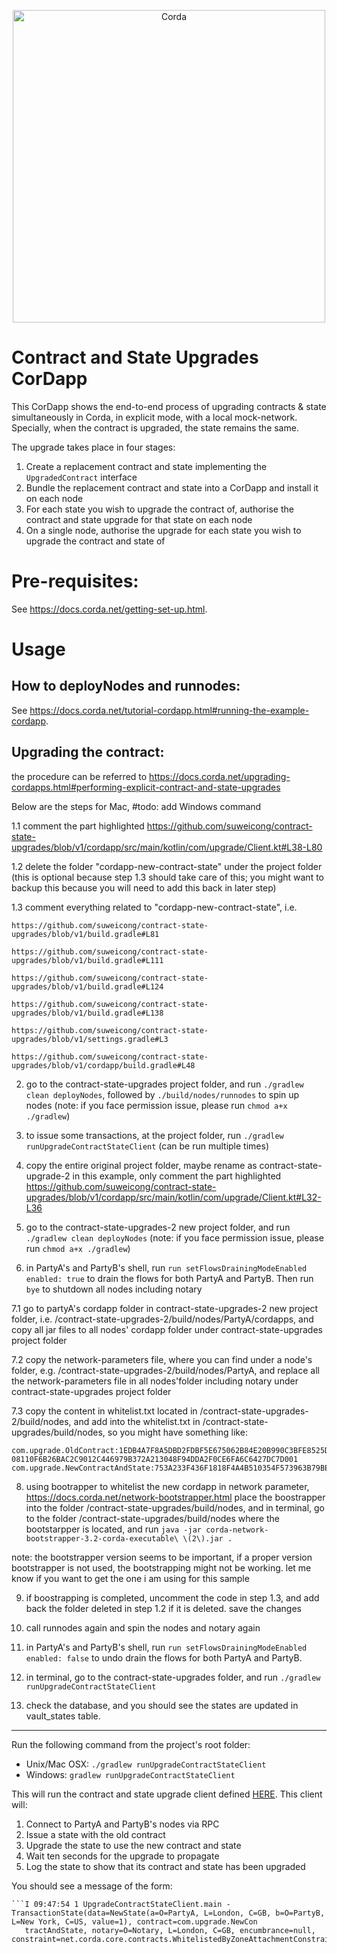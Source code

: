<p align="center">
  <img src="https://www.corda.net/wp-content/uploads/2016/11/fg005_corda_b.png" alt="Corda" width="500">
</p>

# Contract and State Upgrades CorDapp

This CorDapp shows the end-to-end process of upgrading contracts & state simultaneously in Corda, in explicit mode, with a local mock-network. Specially, when the contract is upgraded, the state remains the same. 

The upgrade takes place in four stages:

1. Create a replacement contract and state implementing the `UpgradedContract` interface
2. Bundle the replacement contract and state into a CorDapp and install it on each node
3. For each state you wish to upgrade the contract of, authorise the contract and state upgrade for that state on each node
4. On a single node, authorise the upgrade for each state you wish to upgrade the contract and state of

# Pre-requisites:
  
See https://docs.corda.net/getting-set-up.html.

# Usage

## How to deployNodes and runnodes:

See https://docs.corda.net/tutorial-cordapp.html#running-the-example-cordapp.

## Upgrading the contract:

the procedure can be referred to https://docs.corda.net/upgrading-cordapps.html#performing-explicit-contract-and-state-upgrades

Below are the steps for Mac, #todo: add Windows command

1.1 comment the part highlighted https://github.com/suweicong/contract-state-upgrades/blob/v1/cordapp/src/main/kotlin/com/upgrade/Client.kt#L38-L80
  
1.2 delete the folder "cordapp-new-contract-state" under the project folder (this is optional because step 1.3 should take care of this; you might want to backup this because you will need to add this back in later step)

1.3 comment everything related to "cordapp-new-contract-state", i.e. 
	
	https://github.com/suweicong/contract-state-upgrades/blob/v1/build.gradle#L81

	https://github.com/suweicong/contract-state-upgrades/blob/v1/build.gradle#L111

	https://github.com/suweicong/contract-state-upgrades/blob/v1/build.gradle#L124

	https://github.com/suweicong/contract-state-upgrades/blob/v1/build.gradle#L138

	https://github.com/suweicong/contract-state-upgrades/blob/v1/settings.gradle#L3

	https://github.com/suweicong/contract-state-upgrades/blob/v1/cordapp/build.gradle#L48
 
2. go to the contract-state-upgrades project folder, and run `./gradlew clean deployNodes`, followed by `./build/nodes/runnodes` to spin up nodes
(note: if you face permission issue, please run `chmod a+x ./gradlew`)

3. to issue some transactions, at the project folder, run `./gradlew runUpgradeContractStateClient` (can be run multiple times)

4. copy the entire original project folder, maybe rename as contract-state-upgrade-2 in this example, only comment the part highlighted https://github.com/suweicong/contract-state-upgrades/blob/v1/cordapp/src/main/kotlin/com/upgrade/Client.kt#L32-L36

5. go to the contract-state-upgrades-2 new project folder, and run `./gradlew clean deployNodes`
(note: if you face permission issue, please run `chmod a+x ./gradlew`) 

6. in PartyA's and PartyB's shell, run `run setFlowsDrainingModeEnabled enabled: true` to drain the flows for both PartyA and PartyB. Then run `bye` to shutdown all nodes including notary 

7.1 go to partyA's cordapp folder in contract-state-upgrades-2 new project folder, i.e. /contract-state-upgrades-2/build/nodes/PartyA/cordapps, and copy all jar files to all nodes' cordapp folder under contract-state-upgrades project folder

7.2 copy the network-parameters file, where you can find under a node's folder, e.g. /contract-state-upgrades-2/build/nodes/PartyA, and replace all the network-parameters file in all nodes'folder including notary under contract-state-upgrades project folder

7.3 copy the content in whitelist.txt located in /contract-state-upgrades-2/build/nodes, and add into the whitelist.txt in /contract-state-upgrades/build/nodes, so you might have something like:

	com.upgrade.OldContract:1EDB4A7F8A5DBD2FDBF5E675062B84E20B990C3BFE8525DB3C7936D9B06D788D, 08110F6B26BAC2C9012C446979B372A213048F94DDA2F0CE6FA6C6427DC7D001
	com.upgrade.NewContractAndState:753A233F436F1818F4A4B510354F573963B79BE29E8D459B979641AAD7AEEB96

8. using bootrapper to whitelist the new cordapp in network parameter, https://docs.corda.net/network-bootstrapper.html
 place the boostrapper into the folder /contract-state-upgrades/build/nodes, and in terminal, go to the folder /contract-state-upgrades/build/nodes where the bootstarpper is located, and run `java -jar corda-network-bootstrapper-3.2-corda-executable\ \(2\).jar .`
  
note: the bootstrapper version seems to be important, if a proper version bootstrapper is not used, the bootstrapping might not be working. let me know if you want to get the one i am using for this sample

9. if boostrapping is completed, uncomment the code in step 1.3, and add back the folder deleted in step 1.2 if it is deleted. save the changes

10. call runnodes again and spin the nodes and notary again

11. in PartyA's and PartyB's shell, run `run setFlowsDrainingModeEnabled enabled: false` to undo drain the flows for both PartyA and PartyB.

12. in terminal, go to the contract-state-upgrades folder, and run `./gradlew runUpgradeContractStateClient`

13. check the database, and you should see the states are updated in vault_states table.

----------------------------------------------------------------------------------------------------

Run the following command from the project's root folder:

* Unix/Mac OSX: `./gradlew runUpgradeContractStateClient`
* Windows: `gradlew runUpgradeContractStateClient`

This will run the contract and state upgrade client defined [HERE](https://github.com/amolpednekar/contract-state-upgrades/blob/master/cordapp/src/main/kotlin/com/upgrade/Client.kt). This
client will:

1. Connect to PartyA and PartyB's nodes via RPC
2. Issue a state with the old contract
3. Upgrade the state to use the new contract and state
4. Wait ten seconds for the upgrade to propagate
5. Log the state to show that its contract and state has been upgraded

You should see a message of the form:

    ```I 09:47:54 1 UpgradeContractStateClient.main - TransactionState(data=NewState(a=O=PartyA, L=London, C=GB, b=O=PartyB, L=New York, C=US, value=1), contract=com.upgrade.NewCon
       tractAndState, notary=O=Notary, L=London, C=GB, encumbrance=null, constraint=net.corda.core.contracts.WhitelistedByZoneAttachmentConstraint@649b5891)```
